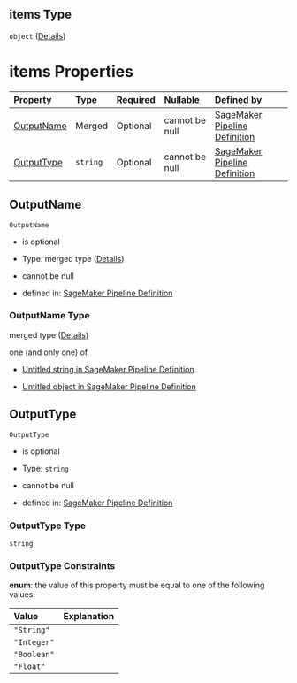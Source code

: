 ## items Type

`object` ([Details](pipeline-definition-definitions-callbackstep-properties-outputparameters-items.md))

# items Properties

| Property                  | Type     | Required | Nullable       | Defined by                                                                                                                                                                                                                                                                                                                     |
| :------------------------ | :------- | :------- | :------------- | :----------------------------------------------------------------------------------------------------------------------------------------------------------------------------------------------------------------------------------------------------------------------------------------------------------------------------- |
| [OutputName](#outputname) | Merged   | Optional | cannot be null | [SageMaker Pipeline Definition](pipeline-definition-definitions-stringargumentvalue.md "https://github.com/jerrypeng7773/sagemaker-model-building-pipeline-definition-JSON-schema/schema/#/definitions/CallbackStep/properties/OutputParameters/items/properties/OutputName")                                                  |
| [OutputType](#outputtype) | `string` | Optional | cannot be null | [SageMaker Pipeline Definition](pipeline-definition-definitions-callbackstep-properties-outputparameters-items-properties-outputtype.md "https://github.com/jerrypeng7773/sagemaker-model-building-pipeline-definition-JSON-schema/schema/#/definitions/CallbackStep/properties/OutputParameters/items/properties/OutputType") |

## OutputName



`OutputName`

*   is optional

*   Type: merged type ([Details](pipeline-definition-definitions-stringargumentvalue.md))

*   cannot be null

*   defined in: [SageMaker Pipeline Definition](pipeline-definition-definitions-stringargumentvalue.md "https://github.com/jerrypeng7773/sagemaker-model-building-pipeline-definition-JSON-schema/schema/#/definitions/CallbackStep/properties/OutputParameters/items/properties/OutputName")

### OutputName Type

merged type ([Details](pipeline-definition-definitions-stringargumentvalue.md))

one (and only one) of

*   [Untitled string in SageMaker Pipeline Definition](pipeline-definition-definitions-stringargumentvalue-oneof-0.md "check type definition")

*   [Untitled object in SageMaker Pipeline Definition](pipeline-definition-definitions-getfunction.md "check type definition")

## OutputType



`OutputType`

*   is optional

*   Type: `string`

*   cannot be null

*   defined in: [SageMaker Pipeline Definition](pipeline-definition-definitions-callbackstep-properties-outputparameters-items-properties-outputtype.md "https://github.com/jerrypeng7773/sagemaker-model-building-pipeline-definition-JSON-schema/schema/#/definitions/CallbackStep/properties/OutputParameters/items/properties/OutputType")

### OutputType Type

`string`

### OutputType Constraints

**enum**: the value of this property must be equal to one of the following values:

| Value       | Explanation |
| :---------- | :---------- |
| `"String"`  |             |
| `"Integer"` |             |
| `"Boolean"` |             |
| `"Float"`   |             |
